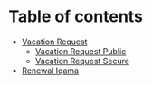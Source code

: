 # Table of contents

* [Vacation Request](README.md)
  * [Vacation Request Public](vacation-request/vacation-request-public.md)
  * [Vacation Request Secure](vacation-request/vacation-request-secure.md)
* [Renewal Iqama](renewal-iqama.md)
